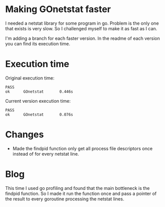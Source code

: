 # Making GOnetstat faster

I needed a netstat library for some program in go. Problem is the only one that exists is very slow.
So I challenged myself to make it as fast as I can.

I'm adding a branch for each faster version. 
In the readme of each version you can find its execution time.

# Execution time
Original execution time:
```
PASS
ok      GOnetstat       0.446s
```

Current version execution time:
```
PASS
ok      GOnetstat       0.076s
```

# Changes

* Made the findpid function only get all process file descriptors once instead of for every netstat line.

# Blog
This time I used go profiling and found that the main bottleneck is the findpid function.
So I made it run the function once and pass a pointer of the result to every goroutine processing the netstat lines.


